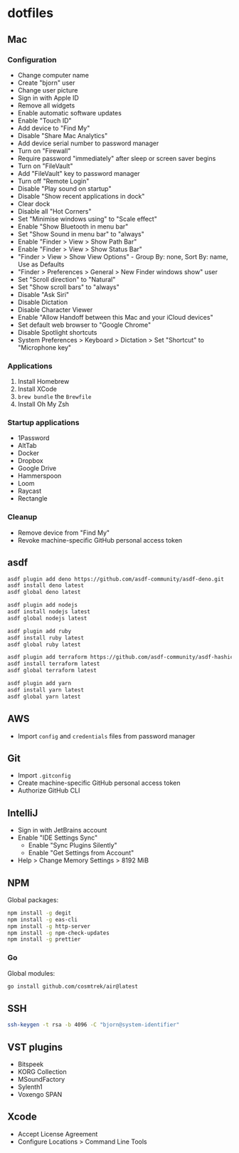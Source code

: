 # dotfiles

## Mac

### Configuration

* Change computer name
* Create "bjorn" user
* Change user picture
* Sign in with Apple ID
* Remove all widgets
* Enable automatic software updates
* Enable "Touch ID"
* Add device to "Find My"
* Disable "Share Mac Analytics"
* Add device serial number to password manager
* Turn on "Firewall"
* Require password "immediately" after sleep or screen saver begins
* Turn on "FileVault"
* Add "FileVault" key to password manager
* Turn off "Remote Login"
* Disable "Play sound on startup"
* Disable "Show recent applications in dock"
* Clear dock
* Disable all "Hot Corners"
* Set "Minimise windows using" to "Scale effect"
* Enable "Show Bluetooth in menu bar"
* Set "Show Sound in menu bar" to "always"
* Enable "Finder > View > Show Path Bar"
* Enable "Finder > View > Show Status Bar"
* "Finder > View > Show View Options" - Group By: none, Sort By: name, Use as Defaults
* "Finder > Preferences > General > New Finder windows show" user
* Set "Scroll direction" to "Natural"
* Set "Show scroll bars" to "always"
* Disable "Ask Siri"
* Disable Dictation
* Disable Character Viewer
* Enable "Allow Handoff between this Mac and your iCloud devices"
* Set default web browser to "Google Chrome"
* Disable Spotlight shortcuts
* System Preferences > Keyboard > Dictation > Set "Shortcut" to "Microphone key"

### Applications

1. Install Homebrew
2. Install XCode
3. `brew bundle` the `Brewfile`
4. Install Oh My Zsh

### Startup applications

* 1Password
* AltTab
* Docker
* Dropbox
* Google Drive
* Hammerspoon
* Loom
* Raycast
* Rectangle

### Cleanup

* Remove device from "Find My"
* Revoke machine-specific GitHub personal access token

## asdf

```bash
asdf plugin add deno https://github.com/asdf-community/asdf-deno.git
asdf install deno latest
asdf global deno latest

asdf plugin add nodejs
asdf install nodejs latest
asdf global nodejs latest

asdf plugin add ruby
asdf install ruby latest
asdf global ruby latest

asdf plugin add terraform https://github.com/asdf-community/asdf-hashicorp.git
asdf install terraform latest
asdf global terraform latest

asdf plugin add yarn
asdf install yarn latest
asdf global yarn latest
```

## AWS

* Import `config` and `credentials` files from password manager

## Git

* Import `.gitconfig`
* Create machine-specific GitHub personal access token
* Authorize GitHub CLI

## IntelliJ

* Sign in with JetBrains account
* Enable "IDE Settings Sync"
    * Enable "Sync Plugins Silently"
    * Enable "Get Settings from Account"
* Help > Change Memory Settings > 8192 MiB

## NPM

Global packages:

```bash
npm install -g degit
npm install -g eas-cli
npm install -g http-server
npm install -g npm-check-updates
npm install -g prettier
```

### Go

Global modules:

```bash
go install github.com/cosmtrek/air@latest
```

## SSH

```bash
ssh-keygen -t rsa -b 4096 -C "bjorn@system-identifier"
```

## VST plugins

* Bitspeek
* KORG Collection
* MSoundFactory
* Sylenth1
* Voxengo SPAN

## Xcode

- Accept License Agreement
- Configure Locations > Command Line Tools